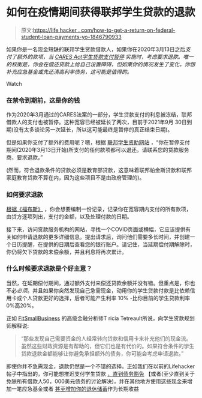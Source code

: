 # 如何在疫情期间获得联邦学生贷款的退款

> 原文:[https://life hacker . com/how-to-get-a-return-on-federal-student-loan-payments-yo-1846790933](https://lifehacker.com/how-to-get-a-refund-on-federal-student-loan-payments-yo-1846790933)

如果你是一名现金短缺的联邦学生贷款借款人，如果你在2020年3月13日之后*支付了额外的款项，当 [CARES Act学生贷款支付暂停](https://studentaid.gov/announcements-events/coronavirus) 实施时，考虑要求退款。唯一的权衡是，你会在偿还贷款上给自己设置障碍，但如果你的情况发生了变化，你想补充应急基金或先还清高利率债务，这可能是值得的。*

Watch

### **在禁令到期前，这是你的钱**

作为2020年3月通过的CARES法案的一部分，学生贷款支付的利息被冻结，联邦借款人的支付也被暂停。这种宽容已经被延长了两次，目前于2021年9月 30日到期(没有太多谈论另一次延长，所以这可能最终是暂停的真正结束日期)。

但是如果你支付了额外的费用呢？嗯，根据 [联邦学生资助网站](https://studentaid.gov/announcements-events/coronavirus) ，“你在暂停支付期间(2020年3月13日开始)所支付的任何款项都可以退还。请联系您的贷款服务商，要求退款。”

(然而，符合退款条件的贷款必须是教育部贷款，这意味着联邦帕金斯贷款和联邦家庭教育贷款不算在内，因为这些项目不是由政府管理的)。

### **如何要求退款**

[根据《福布斯》](https://www.forbes.com/advisor/student-loans/how-to-get-a-refund-of-your-student-loan-payments/) ，你会想要编制一份记录，记录你在宽容期内支付的所有款项，由贷方逐项列出，支付的金额，以及处理付款的日期。

接下来，访问贷款服务机构的网站，寻找一个COVID页面或横幅，它应该提供有关如何申请退款的更多详细信息。提出请求后，询问他们需要多长时间，并创建一个日历提醒，在提供的日期后查看您的银行账户。请记住，当延期偿付期解除时，你仍将欠下贷款的未偿余额，并且利息将再次累计。

### 什么时候要求退款是个好主意？

当然，在延期偿付期间，通过额外支付来偿还贷款余额并没有错。但重点是，你也不必*必须*。并且如果你突然发现自己急需现金，动用你的学生贷款付款是比依赖信用卡或个人贷款更好的选择，后者可能产生利率 10% -比你目前的学生贷款利率0%高20%。

正如 [FitSmallBusiness](http://fitsmallbusiness.com/) 的高级金融分析师T ricia Tetreault所说，向学生贷款规划师解释说:

> “那些发现自己需要资金的人经常转向贷款和信用卡来补充他们的现金流。虽然这些财政资源是有帮助的，但它们也是有代价的。如果符合条件的学生贷款退款金额能够让你避免承担额外的债务，你可能会考虑申请退款。”

即使你并不急需现金，退款仍然是一个不错的选择。正如我们在以前的Lifehacker帖子中指出的，你可能想推迟支付学生贷款 [，直到债务豁免](https://twocents.lifehacker.com/why-you-shouldnt-make-monthly-payments-on-your-paused-s-1844675821) 【或者(至少直到关于免除所有借款人50，000美元债务的讨论解决)，并在其他地方使用这些现金来增加一笔应急基金或者 [甚至增加你的退休储蓄](https://twocents.lifehacker.com/should-you-pay-student-loans-or-save-for-retirement-whi-1846717247)作为长期收益